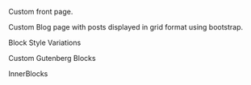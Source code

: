 Custom front page.

Custom Blog page with posts displayed in grid format using bootstrap.

Block Style Variations

Custom Gutenberg Blocks

InnerBlocks